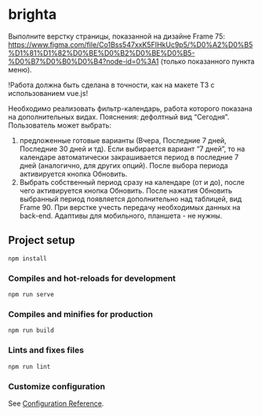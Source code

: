 # brighta

Выполните верстку страницы, показанной на дизайне Frame 75: https://www.figma.com/file/Co1Bss547xxK5FIHkUc9p5/%D0%A2%D0%B5%D1%81%D1%82%D0%BE%D0%B2%D0%BE%D0%B5-%D0%B7%D0%B0%D0%B4?node-id=0%3A1 (только показанного пункта меню).

!Работа должна быть сделана в точности, как на макете ТЗ с использованием vue.js!

Необходимо реализовать фильтр-календарь, работа которого показана на дополнительных видах.
Пояснения: дефолтный вид “Сегодня”.
Пользователь может выбрать:

1. предложенные готовые варианты (Вчера, Последние 7 дней, Последние 30 дней и тд). Если выбирается вариант “7 дней”, то на календаре автоматически закрашивается период в последние 7 дней (аналогично, для других опций). После выбора периода активируется кнопка Обновить.
2. Выбрать собственный период сразу на календаре (от и до), после чего активируется кнопка Обновить.
   После нажатия Обновить выбранный период появляется дополнительно над таблицей, вид Frame 90.
   При верстке учесть передачу необходимых данных на back-end. Адаптивы для мобильного, планшета - не нужны.

## Project setup

```
npm install
```

### Compiles and hot-reloads for development

```
npm run serve
```

### Compiles and minifies for production

```
npm run build
```

### Lints and fixes files

```
npm run lint
```

### Customize configuration

See [Configuration Reference](https://cli.vuejs.org/config/).
